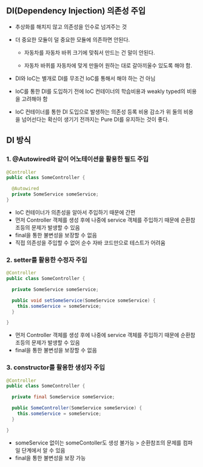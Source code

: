 ## DI(Dependency Injection) 의존성 주입
 - 추상화를 해치지 않고 의존성을 인수로 넘겨주는 것

 - 더 중요한 모듈이 덜 중요한 모듈에 의존하면 안된다.

	- 자동차를 자동차 바퀴 크기에 맞춰서 만드는 건 말이 안된다. 

	- 자동차 바퀴를 자동차에 맞게 만들어 원하는 대로 갈아끼울수 있도록 해야 함.

 - DI와 IoC는 별개로 DI를 무조건 IoC를 통해서 해야 하는 건 아님

 - IoC를 통한 DI를 도입하기 전에 IoC 컨테이너의 학습비용과 weakly typed의 비용을 고려해야 함
 
 - IoC 컨테이너를 통한 DI 도입으로 발생하는 의존성 등록 비용 감소가 위 둘의 비용을 넘어선다는 확신이 생기기 전까지는 Pure DI를 유지하는 것이 좋다.


## DI 방식

### 1. @Autowired와 같이 어노테이션을 활용한 필드 주입

``` java
@Controller
public class SomeController {

  @Autowired
  private SomeService someService;
}
```
	
 - IoC 컨테이너가 의존성을 알아서 주입하기 때문에 간편
 - 먼저 Controller 객체를 생성 후에 나중에 service 객체를 주입하기 때문에 순환참조등의 문제가 발생할 수 있음
 - final을 통한 불변성을 보장할 수 없음
 - 직접 의존성을 주입할 수 없어 순수 자바 코드만으로 테스트가 어려움

 ### 2. setter를 활용한 수정자 주입
 
``` java
@Controller
public class SomeController {

  private SomeService someService;

  public void setSomeService(SomeService someService) {
    this.someService = someService;
  }

}
```
 - 먼저 Controller 객체를 생성 후에 나중에 service 객체를 주입하기 때문에 순환참조등의 문제가 발생할 수 있음
 - final을 통한 불변성을 보장할 수 없음

### 3. constructor를 활용한 생성자 주입
``` java
@Controller
public class SomeController {

  private final SomeService someService;

  public SomeController(SomeService someService) {
    this.someService = someService;
  }

}
```
 - someService 없이는 someContoller도 생성 불가능 > 순환참조의 문제를 컴파일 단계에서 알 수 있음
 - final을 통한 불변성을 보장 가능